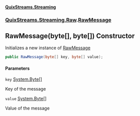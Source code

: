 #### [QuixStreams.Streaming](index.md 'index')
### [QuixStreams.Streaming.Raw](QuixStreams.Streaming.Raw.md 'QuixStreams.Streaming.Raw').[RawMessage](RawMessage.md 'QuixStreams.Streaming.Raw.RawMessage')

## RawMessage(byte[], byte[]) Constructor

Initializes a new instance of [RawMessage](RawMessage.md 'QuixStreams.Streaming.Raw.RawMessage')

```csharp
public RawMessage(byte[] key, byte[] value);
```
#### Parameters

<a name='QuixStreams.Streaming.Raw.RawMessage.RawMessage(byte[],byte[]).key'></a>

`key` [System.Byte](https://docs.microsoft.com/en-us/dotnet/api/System.Byte 'System.Byte')[[]](https://docs.microsoft.com/en-us/dotnet/api/System.Array 'System.Array')

Key of the message

<a name='QuixStreams.Streaming.Raw.RawMessage.RawMessage(byte[],byte[]).value'></a>

`value` [System.Byte](https://docs.microsoft.com/en-us/dotnet/api/System.Byte 'System.Byte')[[]](https://docs.microsoft.com/en-us/dotnet/api/System.Array 'System.Array')

Value of the message
